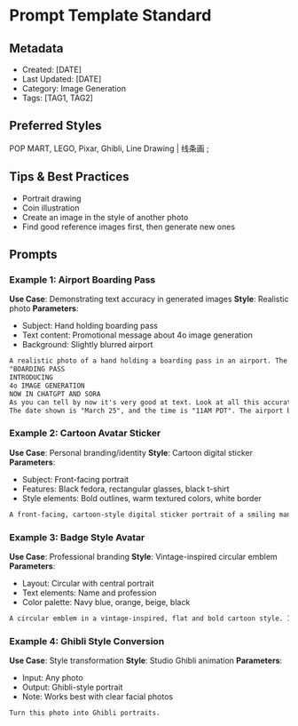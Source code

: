 # Prompt Template Standard

## Metadata
- Created: [DATE]
- Last Updated: [DATE]
- Category: Image Generation
- Tags: [TAG1, TAG2]

## Preferred Styles
POP MART, LEGO, Pixar, Ghibli, Line Drawing | 线条画 ;

## Tips & Best Practices
- Portrait drawing
- Coin illustration
- Create an image in the style of another photo
- Find good reference images first, then generate new ones

## Prompts

### Example 1: Airport Boarding Pass
**Use Case**: Demonstrating text accuracy in generated images
**Style**: Realistic photo
**Parameters**:
- Subject: Hand holding boarding pass
- Text content: Promotional message about 4o image generation
- Background: Slightly blurred airport

```markdown
A realistic photo of a hand holding a boarding pass in an airport. The boarding pass contains a promotional message that reads:
"BOARDING PASS
INTRODUCING
4o IMAGE GENERATION
NOW IN CHATGPT AND SORA
As you can tell by now it's very good at text. Look at all this accurate text!"
The date shown is "March 25", and the time is "11AM PDT". The airport background is slightly blurred.
```

### Example 2: Cartoon Avatar Sticker
**Use Case**: Personal branding/identity
**Style**: Cartoon digital sticker
**Parameters**:
- Subject: Front-facing portrait
- Features: Black fedora, rectangular glasses, black t-shirt
- Style elements: Bold outlines, warm textured colors, white border

```markdown
A front-facing, cartoon-style digital sticker portrait of a smiling man with light skin, wearing a black fedora hat, black rectangular glasses, and a black t-shirt. His face is slightly oval and clean-shaven, with both ears clearly visible. The illustration uses bold outlines and warm, textured coloring in a sticker format with a white border, set against an off-white background.
```

### Example 3: Badge Style Avatar
**Use Case**: Professional branding
**Style**: Vintage-inspired circular emblem
**Parameters**:
- Layout: Circular with central portrait
- Text elements: Name and profession
- Color palette: Navy blue, orange, beige, black

```markdown
A circular emblem in a vintage-inspired, flat and bold cartoon style. In the center is a clean, front-facing sticker-style portrait of a man with light skin, wearing a black fedora, black rectangular glasses, and a black t-shirt. The man's expression is friendly with a soft smile. Around the portrait, the outer ring features the name "YULI.KAMAKURA" at the top and the word "PROGRAMMER" at the bottom, separated by two stars on either side. The color palette includes navy blue, warm orange, beige, and black. The illustration is clean, modern, and ideal for a personal brand or tech identity.
```

### Example 4: Ghibli Style Conversion
**Use Case**: Style transformation
**Style**: Studio Ghibli animation
**Parameters**:
- Input: Any photo
- Output: Ghibli-style portrait
- Note: Works best with clear facial photos

```markdown
Turn this photo into Ghibli portraits.
```
